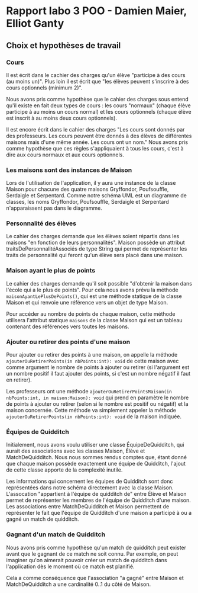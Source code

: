 # Rapport labo 3 POO - Damien Maier, Elliot Ganty

## Choix et hypothèses de travail
### Cours
Il est écrit dans le cachier des charges qu'un élève "participe à des cours (au moins un)". Plus loin il est écrit que "les élèves peuvent s'inscrire à des cours optionnels (minimum 2)".

Nous avons pris comme hypothèse que le cahier des charges sous entend qu'il existe en fait deux types de cours : les cours "normaux" (chaque élève participe à au moins un cours normal) et les cours optionnels (chaque élève est inscrit à au moins deux cours optionnels).

Il est encore écrit dans le cahier des charges "Les cours sont donnés par des professeurs. Les cours peuvent être donnés à des élèves de différentes maisons mais d'une même année. Les cours ont un nom." Nous avons pris comme hypothèse que ces règles s'appliquaient à tous les cours, c'est à dire aux cours normaux et aux cours optionnels.

### Les maisons sont des instances de Maison
Lors de l'utilisation de l'application, il y aura une instance de la classe Maison pour chacune des quatre maisons Gryffondor, Poufsouffle, Serdaigle et Serpentard. Comme notre schéma UML est un diagramme de classes, les noms Gryffondor, Poufsouffle, Serdaigle et Serpentard n'apparaissent pas dans le diagramme.

### Personnalité des élèves

Le cahier des charges demande que les élèves soient répartis dans les maisons "en fonction de leurs personnalités". Maison possède un attribut traitsDePersonnalitéAssociés de type String qui permet de représenter les traits de personnalité qui feront qu'un élève sera placé dans une maison.

### Maison ayant le plus de points

Le cahier des charges demande qu'il soit possible "d'obtenir la maison dans l'école qui a le plus de points". Pour cela nous avons prévu la méthode `maisonAyantLePlusDePoints()`, qui est une méthode statique de la classe Maison et qui renvoie une référence vers un objet de type Maison.

Pour accéder au nombre de points de chaque maison, cette méthode utilisera l'attribut statique `maisons` de la classe Maison qui est un tableau contenant des références vers toutes les maisons.

### Ajouter ou retirer des points d'une maison

Pour ajouter ou retirer des points à une maison, on appelle la méthode `ajouterOuRetirerPoints(in nbPoints:int): void` de cette maison avec comme argument le nombre de points à ajouter ou retirer (si l'argument est un nombre positif il faut ajouter des points, si c'est un nombre négatif il faut en retirer).

Les professeurs ont une méthode `ajouterOuRetirerPointsMaison(in nbPoints:int, in maison:Maison): void` qui prend en paramètre le nombre de points à ajouter ou retirer (selon si le nombre est positif ou négatif) et la maison concernée. Cette méthode va simplement appeler la méthode `ajouterOuRetirerPoints(in nbPoints:int): void` de la maison indiquée.


### Équipes de Quidditch
Initialement, nous avons voulu utiliser une classe ÉquipeDeQuidditch, qui aurait des associations avec les classes Maison, Élève et MatchDeQuidditch. Nous nous sommes rendus comptes que, étant donné que chaque maison possède exactement une équipe de Quidditch, l'ajout de cette classe apporte de la complexité inutile.

Les informations qui concernent les équipes de Quidditch sont donc représentées dans notre schéma directement avec la classe Maison. L'assocation "appartient à l'équipe de quidditch de" entre Élève et Maison permet de représenter les membres de l'équipe de Quidditch d'une maison. Les associations entre MatchDeQuidditch et Maison permettent de représenter le fait que l'équipe de Quidditch d'une maison a participé à ou a gagné un match de quidditch.

### Gagnant d'un match de Quidditch

Nous avons pris comme hypothèse qu'un match de quidditch peut exister avant que le gagnant de ce match ne soit connu. Par exemple, on peut imaginer qu'on aimerait pouvoir créer un match de quidditch dans l'application dès le moment où ce match est planifié.

Cela a comme conséquence que l'association "a gagné" entre Maison et MatchDeQuidditch a une cardinalité 0..1 du côté de Maison.